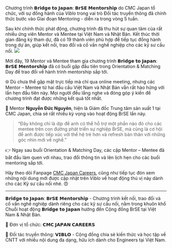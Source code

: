 Chương trình 𝗕𝗿𝗶𝗱𝗴𝗲 𝘁𝗼 𝗝𝗮𝗽𝗮𝗻: 𝗕𝗿𝗦𝗘 𝗠𝗲𝗻𝘁𝗼𝗿𝘀𝗵𝗶𝗽 do CMC Japan tổ chức, với sự đồng hành của *Viblo* trong vai trò Đối tác truyền thông đã chính thức bước vào Giai đoạn Mentoring - diễn ra trong vòng 5 tuần.

Sau khi chính thức phát động, chương trình đã thu hút sự quan tâm của rất nhiều ứng viên Mentor và Mentee tại Việt Nam và Nhật Bản. Kết thúc thời gian đăng ký tham dự, đã có 19 thành viên phù hợp để tiếp tục đồng hành trong dự án, giúp kết nối, trao đổi và cố vấn nghề nghiệp cho các kỹ sư cầu nối.
![](https://images.viblo.asia/84a10452-13a2-4248-a7be-ccee82b3f3b8.png)


Mới đây, 19 Mentor và Mentee tham gia chương trình 𝗕𝗿𝗶𝗱𝗴𝗲 𝘁𝗼 𝗝𝗮𝗽𝗮𝗻: 𝗕𝗿𝗦𝗘 𝗠𝗲𝗻𝘁𝗼𝗿𝘀𝗵𝗶𝗽 đã có buổi gặp đầu tiên trong Orientation & Matching Day để trao đổi về hành trình mentorship sắp tới.

🌐 Dù chưa thể gặp mặt trực tiếp mà chỉ qua online meeting, nhưng các Mentor – Mentee từ hai đầu cầu Việt Nam và Nhật Bản vẫn rất hào hứng với lần hẹn đầu tiên này. Mọi người đều lắng nghe và đóng góp ý kiến để chương trình đạt được những kết quả tốt nhất.

💫 Mentor **Nguyễn Đức Nguyên**, hiện là Giám đốc Trung tâm sản xuất 1 tại CMC Japan, chia sẻ rất nhiều kỳ vọng vào hoạt động BrSE lần này. 
> “Đây không chỉ là dịp để anh có thể hỗ trợ một phần nào đó cho các mentee trên con đường phát triển sự nghiệp BrSE, mà cũng là cơ hội để anh được tiếp xúc với thế hệ trẻ hơn và refresh bản thân với những góc nhìn mới về nghề.”

👉 Ngay sau buổi Orientation & Matching Day, các cặp Mentor – Mentee đã bắt đầu làm quen với nhau, trao đổi thông tin và lên lịch hẹn cho các buổi mentoring sắp tới.

Hãy theo dõi Fanpage [CMC Japan Careers](https://www.facebook.com/cmcjapancareers), cũng như tiếp tục đón xem những nội dung mới được cập nhật trên *Viblo* về hoạt động thú vị này dành cho các Kỹ sư cầu nối nhé. 😍

-------------------------------------------------
𝗕𝗿𝗶𝗱𝗴𝗲 𝘁𝗼 𝗝𝗮𝗽𝗮𝗻: 𝗕𝗿𝗦𝗘 𝗠𝗲𝗻𝘁𝗼𝗿𝘀𝗵𝗶𝗽 - Chương trình kết nối, trao đổi và cố vấn nghề nghiệp dành riêng cho các kỹ sư cầu nối, nằm trong khuôn khổ Chuỗi hoạt động 𝗕𝗿𝗶𝗱𝗴𝗲 𝘁𝗼 𝗝𝗮𝗽𝗮𝗻 hướng đến Cộng đồng BrSE tại Việt Nam & Nhật Bản. 

🔴 Đơn vị tổ chức: 𝗖𝗠𝗖 𝗝𝗔𝗣𝗔𝗡 𝗖𝗔𝗥𝗘𝗘𝗥𝗦

🔴 Đối tác truyền thông: 𝗩𝗜𝗕𝗟𝗢 - Cộng đồng chia sẻ kiến thức và học tập về CNTT với nhiều nội dung đa dạng, hữu ích dành cho Engineers tại Việt Nam.